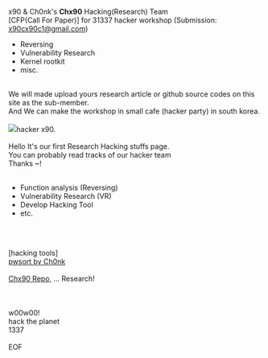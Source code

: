 x90 & Ch0nk's <b>Chx90</b> Hacking(Research) Team<br>
[CFP(Call For Paper)] for 31337 hacker workshop (Submission: x90cx90c1@gmail.com)
- Reversing<br>
- Vulnerability Research<br>
- Kernel rootkit<br>
- misc.<br><br>

We will made upload yours research article or github source codes on this site as the sub-member.<br>
And We can make the workshop in small cafe (hacker party) in south korea.<br>
<br>
<img src="https://pbs.twimg.com/profile_images/1414501497128198144/RHWndNBN_400x400.jpg">hacker x90.<br><br>
Hello It's our first Research Hacking stuffs page.<br>
You can probably read tracks of our hacker team<br>
Thanks ~!<br>
<br>
- Function analysis (Reversing)<br>
- Vulnerability Research (VR)<br>
- Develop Hacking Tool<br>
- etc.
<br>
<br>

[hacking tools]<br>
<a href="https://github.com/haconehack/pwsort">pwsort by Ch0nk</a><br><br>
<a href="https://github.com/haconehack/repo_Chx90">Chx90 Repo</a>, ...
Research!
<br>
<br>
<br>
<br>
w00w00!<br>
hack the planet<br>
1337<br>
<br>
EOF
